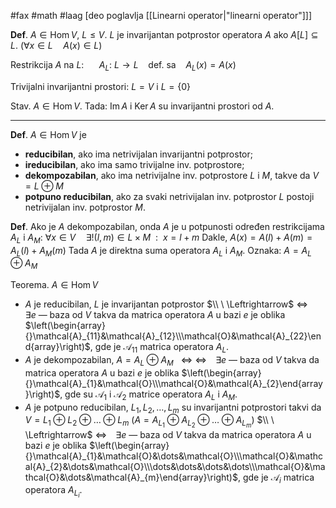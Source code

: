 #fax #math #laag [deo poglavlja [[Linearni operator|"linearni operator"]]]
$\:$

**Def**. $A\in\mathrm{Hom}\,V$, $L\leqslant V$.
$L$ je invarijantan potprostor operatora $A$ ako $A[L]\subseteq L$.
$\big(\forall x\in L\quad A(x)\in L\big)$

Restrikcija $A$ na $L$: $\quad$ $A_{L}:\ L\to L$ $\ \:$ def. sa $\ \:$ $A_{L}(x)=A(x)$

Trivijalni invarijantni prostori: $L=V$ i $L=\{0\}$

Stav. $A\in \mathrm{Hom}\,V$. Tada: $\mathrm{Im}\,A$ i $\mathrm{Ker}\,A$ su invarijantni prostori od $A$.

___
**Def**. $A\in\mathrm{Hom}\,V$ je
- **reducibilan**, ako ima netrivijalan invarijantni potprostor;
- **ireducibilan**, ako ima samo trivijalne inv. potprostore;
- **dekompozabilan**, ako ima netrivijalne inv. potprostore $L$ i $M$, takve da $V=L\oplus M$ 
- **potpuno reducibilan**, ako za svaki netrivijalan inv. potprostor $L$ postoji netrivijalan inv. potprostor $M$.

**Def**. Ako je $A$ dekompozabilan, onda $A$ je u potpunosti određen 
restrikcijama $A_{L}$ i $A_{M}$: 
$\forall x\in V\quad\exists!(l,\, m)\in L\times M\ \ :\ \ x=l+m$
Dakle, $A(x)=A(l)+A(m)=A_{L}(l)+A_{M}(m)$
Tada $A$ je direktna suma operatora $A_{L}$ i $A_{M}$.
Oznaka: $A=A_{L}\oplus A_{M}$

Teorema. $A\in\mathrm{Hom}\,V$
- $A$ je reducibilan, $L$ je invarijantan potprostor $\\ \ \Leftrightarrow$
$\Leftrightarrow\ \ \,$ $\exists e$ — baza od $V$ takva da matrica operatora $A$ u bazi $e$ je oblika $\left(\begin{array}{}\mathcal{A}_{11}&\mathcal{A}_{12}\\\mathcal{O}&\mathcal{A}_{22}\end{array}\right)$, gde je $\mathcal{A}_{11}$ matrica operatora $A_{L}$.
$\:$
- $A$ je dekompozabilan, $A=A_{L}\oplus A_{M}$ $\ \ \Leftrightarrow$
  $\Leftrightarrow\ \ \,$ $\exists e$ — baza od $V$ takva da matrica operatora $A$ u bazi $e$ je oblika $\left(\begin{array}{}\mathcal{A}_{1}&\mathcal{O}\\\mathcal{O}&\mathcal{A}_{2}\end{array}\right)$, gde su $\mathcal{A}_{1}$ i $\mathcal{A_{2}}$ matrice operatora $A_{L}$ i $A_{M}$.
  $\:$
- $A$ je potpuno reducibilan, $L_{1},\,L_{2},\,\dots,\,L_{m}$ su invarijantni potprostori takvi da $V=L_{1}\oplus L_{2}\oplus\dots\oplus L_{m}$ $\big(A=A_{L_{1}}\oplus A_{L_{2}}\oplus\dots\oplus A_{L_{m}}\big)$ $\\ \ \Leftrightarrow$
  $\Leftrightarrow\ \ \,$ $\exists e$ — baza od $V$ takva da matrica operatora $A$ u bazi $e$ je oblika $\left(\begin{array}{}\mathcal{A}_{1}&\mathcal{O}&\dots&\mathcal{O}\\\mathcal{O}&\mathcal{A}_{2}&\dots&\mathcal{O}\\\dots&\dots&\dots&\dots\\\mathcal{O}&\mathcal{O}&\dots&\mathcal{A}_{m}\end{array}\right)$, gde je $\mathcal{A}_{i}$ matrica operatora $A_{L_{i}}$.
